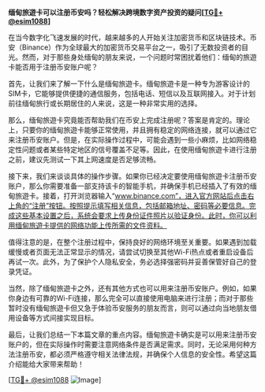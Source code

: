 **缅甸旅遊卡可以注册币安吗？轻松解决跨境数字资产投资的疑问[[TG💪+ @esim1088](https://t.me/s/esim1088)]**

在当今数字化飞速发展的时代，越来越多的人开始关注加密货币和区块链技术。币安（Binance）作为全球最大的加密货币交易平台之一，吸引了无数投资者的目光。然而，对于那些身处缅甸的朋友来说，一个问题时常困扰着他们：缅甸的旅遊卡能否用于注册币安账户呢？

首先，让我们来了解一下什么是缅甸旅遊卡。缅甸旅遊卡是一种专为游客设计的SIM卡，它能够提供便捷的通信服务，包括电话、短信以及互联网接入。对于计划前往缅甸旅行或长期居住的人来说，这是一种非常实用的选择。

那么，缅甸旅遊卡究竟能否帮助我们在币安上完成注册呢？答案是肯定的。理论上，只要你的缅甸旅遊卡能够正常使用，并且拥有稳定的网络连接，就可以通过它来注册币安账户。但是，在实际操作过程中，可能会遇到一些小麻烦，比如网络稳定性问题或者某些特定地区的信号覆盖不足等。因此，在使用缅甸旅遊卡进行注册之前，建议先测试一下其上网速度是否足够流畅。

接下来，我们来谈谈具体的操作步骤。如果你已经决定要使用缅甸旅遊卡注册币安账户，那么你需要准备一部支持该卡的智能手机，并确保手机已经插入了有效的缅甸旅遊卡。接着，打开浏览器输入“www.binance.com”，进入官方网站后点击右上角的“注册”按钮。按照提示填写相关信息，包括邮箱地址、密码等必要信息。完成这些基本设置之后，系统会要求上传身份证件照片以验证身份。此时，你可以利用缅甸旅遊卡提供的网络功能上传所需的文件资料。

值得注意的是，在整个注册过程中，保持良好的网络环境至关重要。如果遇到加载缓慢或者页面无法正常显示的情况，请尝试切换至其他Wi-Fi热点或者重启设备后再试一次。此外，为了保护个人隐私安全，务必选择强密码并妥善保管好自己的登录凭证。

当然，除了缅甸旅遊卡之外，还有其他方式也可以用来注册币安账户。例如，如果你身边有可靠的Wi-Fi连接，那么完全可以直接使用电脑来进行注册；而对于那些暂时没有缅甸旅遊卡但又急于体验币安服务的朋友而言，则可以通过向当地朋友借用设备等方式间接实现目标。

最后，让我们总结一下本篇文章的重点内容。缅甸旅遊卡确实是可以用来注册币安账户的，但在实际操作时需要注意网络条件是否满足需求。同时，无论采用何种方法注册币安，都必须严格遵守相关法律法规，并确保个人信息的安全性。希望这篇介绍能给大家带来帮助！

[[TG💪+ @esim1088](https://t.me/s/esim1088) ![Image](https://i.postimg.cc/4NQfJmqS/Snipaste-2025-05-13-00-14-12.png)]